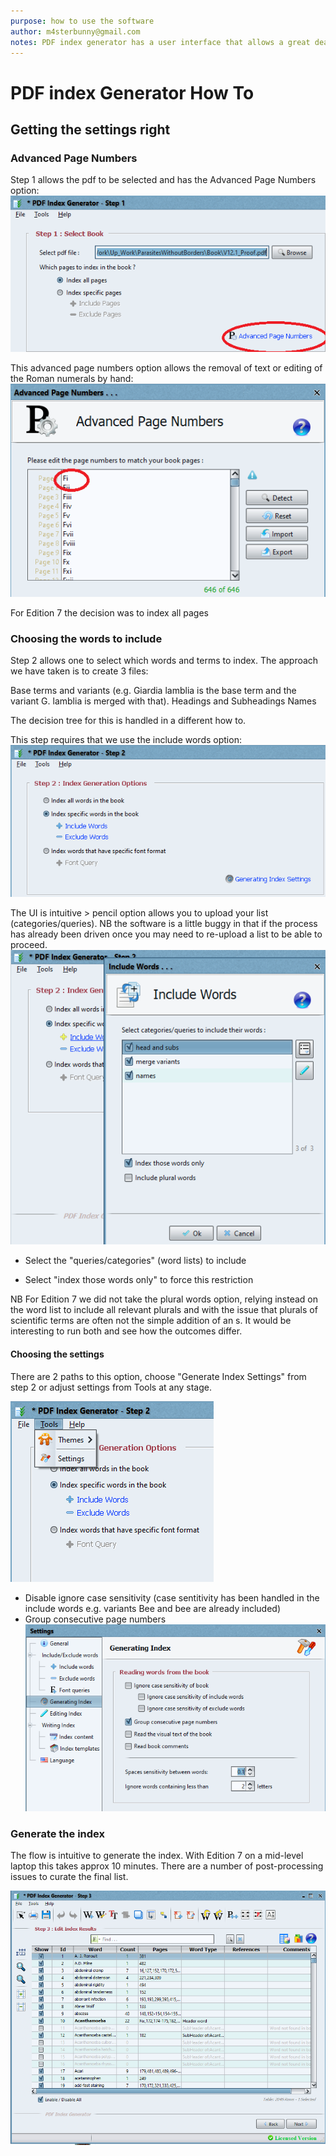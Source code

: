 ```yaml
---
purpose: how to use the software
author: m4sterbunny@gmail.com
notes: PDF index generator has a user interface that allows a great deal of functionality, however, there are some techniques that are quicker if they are done in 'code'. This is a mixed-methods approach, using both the interface and uploading files.
---
```



# PDF index Generator How To

## Getting the settings right

### Advanced Page Numbers

Step 1 allows the pdf to be selected and has the Advanced Page Numbers option:
![image of software step 1](https://github.com/m4sterbunny/ParasitesWithoutBorders/blob/master/images/Step1_PageNumbers.png)

This advanced page numbers option allows the removal of text or editing of the Roman numerals by hand:
![image of advanced page numbers](https://github.com/m4sterbunny/ParasitesWithoutBorders/blob/master/images/Step1_AdvancedPageNumbers.png)

For Edition 7 the decision was to index all pages

### Choosing the words to include

Step 2 allows one to select which words and terms to index. The approach we have taken is to create 3 files:

Base terms and variants (e.g. Giardia lamblia is the base term and the variant G. lamblia is merged with that).
Headings and Subheadings
Names

The decision tree for this is handled in a different how to.

This step requires that we use the include words option:
![step 2 including words](https://github.com/m4sterbunny/ParasitesWithoutBorders/blob/master/images/Step2_Words.png)

The UI is intuitive > pencil option allows you to upload your list (categories/queries). NB the software is a little buggy in that if the process has already been driven once you may need to re-upload a list to be able to proceed.
![step 2 adding word lists](https://github.com/m4sterbunny/ParasitesWithoutBorders/blob/master/images/Step2_Include_Words.png)

* Select the "queries/categories" (word lists) to include

* Select "index those words only" to force this restriction

NB For Edition 7 we did not take the plural words option, relying instead on the word list to include all relevant plurals and with the issue that plurals of scientific terms are often not the simple addition of an s. It would be interesting to run both and see how the outcomes differ.

#### Choosing the settings 

There are 2 paths to this option, choose "Generate Index Settings" from step 2 or adjust settings from Tools at any stage.

![Tools>Settings](https://github.com/m4sterbunny/ParasitesWithoutBorders/blob/master/images/Settings1.png)

* Disable ignore case sensitivity (case sentitivity has been handled in the include words e.g. variants Bee and bee are already included)
* Group consecutive page numbers 
![Settings>Words to be read](https://github.com/m4sterbunny/ParasitesWithoutBorders/blob/master/images/Reading_Words.png)

### Generate the index

The flow is intuitive to generate the index. With Edition 7 on a mid-level laptop this takes approx 10 minutes.
There are a number of post-processing issues to curate the final list.

![index generated](https://github.com/m4sterbunny/ParasitesWithoutBorders/blob/master/images/Generated_Index.png)







